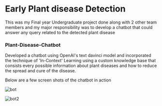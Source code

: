 # Early Plant disease Detection
This was my Final year Undergraduate project done along with 2 other team members and my major responsibility was to develop a chatbot that could answer any query related to the detected plant disease

### Plant-Disease-Chatbot
Developed a chatbot using OpenAI's text davinci model and incorporated the technique of 'In-Context' Learning using a custom knowledge base that consists every possible information about plant diseases and how to reduce the spread and cure of the disease.

Below are a few screen shots of the chatbot in action

![bot](https://github.com/siddharthc30/Early-Plant-Disease-Detection/assets/53928899/b573f902-9c88-4dd8-b9b5-9c3230cd9d4c)

![bot2](https://github.com/siddharthc30/Early-Plant-Disease-Detection/assets/53928899/e9f8f33a-1481-4d8d-a4c4-2fc11e98dfef)
